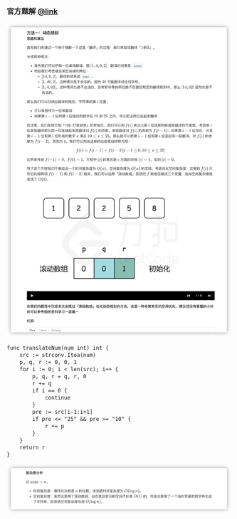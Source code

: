 ### 官方题解 [@link](https://leetcode-cn.com/problems/ba-shu-zi-fan-yi-cheng-zi-fu-chuan-lcof/solution/ba-shu-zi-fan-yi-cheng-zi-fu-chuan-by-leetcode-sol/)

![1.png](./source/1.png)
```Golang
func translateNum(num int) int {
    src := strconv.Itoa(num)
    p, q, r := 0, 0, 1
    for i := 0; i < len(src); i++ {
        p, q, r = q, r, 0
        r += q
        if i == 0 {
            continue
        }
        pre := src[i-1:i+1]
        if pre <= "25" && pre >= "10" {
            r += p
        }
    }
    return r
}
```
![2.png](./source/2.png)